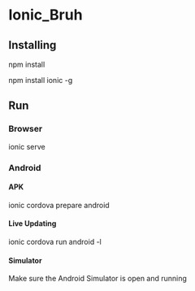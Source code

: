 # Ionic_Bruh
## Installing
npm install

npm install ionic -g

## Run
### Browser
ionic serve

### Android
#### APK
ionic cordova prepare android 
#### Live Updating
ionic cordova run android -l
#### Simulator
Make sure the Android Simulator is open and running
